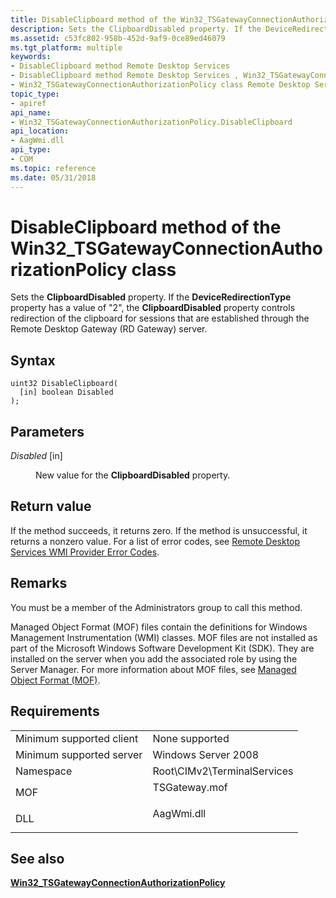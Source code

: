 ```yaml
---
title: DisableClipboard method of the Win32_TSGatewayConnectionAuthorizationPolicy class
description: Sets the ClipboardDisabled property. If the DeviceRedirectionType property has a value of \ 0034;2 \ 0034;, the ClipboardDisabled property controls redirection of the clipboard for sessions that are established through the Remote Desktop Gateway (RD Gateway) server.
ms.assetid: c53fc802-958b-452d-9af9-0ce89ed46079
ms.tgt_platform: multiple
keywords:
- DisableClipboard method Remote Desktop Services
- DisableClipboard method Remote Desktop Services , Win32_TSGatewayConnectionAuthorizationPolicy class
- Win32_TSGatewayConnectionAuthorizationPolicy class Remote Desktop Services , DisableClipboard method
topic_type:
- apiref
api_name:
- Win32_TSGatewayConnectionAuthorizationPolicy.DisableClipboard
api_location:
- AagWmi.dll
api_type:
- COM
ms.topic: reference
ms.date: 05/31/2018
---
```


# DisableClipboard method of the Win32\_TSGatewayConnectionAuthorizationPolicy class

Sets the **ClipboardDisabled** property. If the **DeviceRedirectionType** property has a value of "2", the **ClipboardDisabled** property controls redirection of the clipboard for sessions that are established through the Remote Desktop Gateway (RD Gateway) server.

## Syntax


```mof
uint32 DisableClipboard(
  [in] boolean Disabled
);
```



## Parameters

<dl> <dt>

*Disabled* \[in\]
</dt> <dd>

New value for the **ClipboardDisabled** property.

</dd> </dl>

## Return value

If the method succeeds, it returns zero. If the method is unsuccessful, it returns a nonzero value. For a list of error codes, see [Remote Desktop Services WMI Provider Error Codes](terminal-services-wmi-provider-error-codes.md).

## Remarks

You must be a member of the Administrators group to call this method.

Managed Object Format (MOF) files contain the definitions for Windows Management Instrumentation (WMI) classes. MOF files are not installed as part of the Microsoft Windows Software Development Kit (SDK). They are installed on the server when you add the associated role by using the Server Manager. For more information about MOF files, see [Managed Object Format (MOF)](/windows/desktop/WmiSdk/managed-object-format--mof-).

## Requirements



|                                     |                                                                                          |
|-------------------------------------|------------------------------------------------------------------------------------------|
| Minimum supported client<br/> | None supported<br/>                                                                |
| Minimum supported server<br/> | Windows Server 2008<br/>                                                           |
| Namespace<br/>                | Root\\CIMv2\\TerminalServices<br/>                                                 |
| MOF<br/>                      | <dl> <dt>TSGateway.mof</dt> </dl> |
| DLL<br/>                      | <dl> <dt>AagWmi.dll</dt> </dl>    |



## See also

<dl> <dt>

[**Win32\_TSGatewayConnectionAuthorizationPolicy**](win32-tsgatewayconnectionauthorizationpolicy.md)
</dt> </dl>

 

